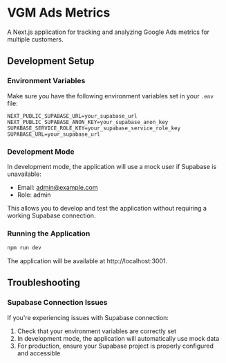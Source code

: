 # VGM Ads Metrics

A Next.js application for tracking and analyzing Google Ads metrics for multiple customers.

## Development Setup

### Environment Variables

Make sure you have the following environment variables set in your `.env` file:

```
NEXT_PUBLIC_SUPABASE_URL=your_supabase_url
NEXT_PUBLIC_SUPABASE_ANON_KEY=your_supabase_anon_key
SUPABASE_SERVICE_ROLE_KEY=your_supabase_service_role_key
SUPABASE_URL=your_supabase_url
```

### Development Mode

In development mode, the application will use a mock user if Supabase is unavailable:

- Email: admin@example.com
- Role: admin

This allows you to develop and test the application without requiring a working Supabase connection.

### Running the Application

```bash
npm run dev
```

The application will be available at http://localhost:3001.

## Troubleshooting

### Supabase Connection Issues

If you're experiencing issues with Supabase connection:

1. Check that your environment variables are correctly set
2. In development mode, the application will automatically use mock data
3. For production, ensure your Supabase project is properly configured and accessible
